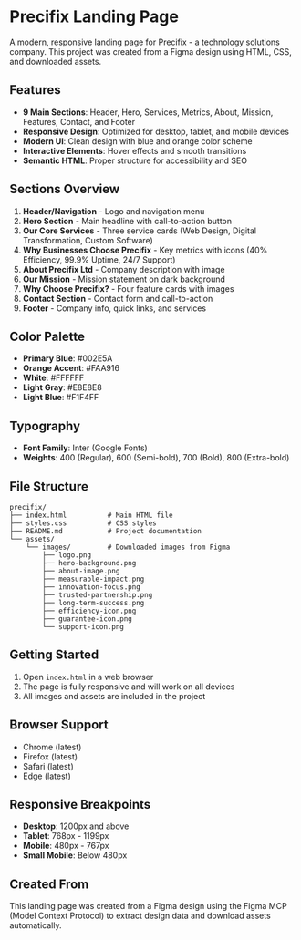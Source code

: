 # Precifix Landing Page

A modern, responsive landing page for Precifix - a technology solutions company. This project was created from a Figma design using HTML, CSS, and downloaded assets.

## Features

- **9 Main Sections**: Header, Hero, Services, Metrics, About, Mission, Features, Contact, and Footer
- **Responsive Design**: Optimized for desktop, tablet, and mobile devices
- **Modern UI**: Clean design with blue and orange color scheme
- **Interactive Elements**: Hover effects and smooth transitions
- **Semantic HTML**: Proper structure for accessibility and SEO

## Sections Overview

1. **Header/Navigation** - Logo and navigation menu
2. **Hero Section** - Main headline with call-to-action button
3. **Our Core Services** - Three service cards (Web Design, Digital Transformation, Custom Software)
4. **Why Businesses Choose Precifix** - Key metrics with icons (40% Efficiency, 99.9% Uptime, 24/7 Support)
5. **About Precifix Ltd** - Company description with image
6. **Our Mission** - Mission statement on dark background
7. **Why Choose Precifix?** - Four feature cards with images
8. **Contact Section** - Contact form and call-to-action
9. **Footer** - Company info, quick links, and services

## Color Palette

- **Primary Blue**: #002E5A
- **Orange Accent**: #FAA916
- **White**: #FFFFFF
- **Light Gray**: #E8E8E8
- **Light Blue**: #F1F4FF

## Typography

- **Font Family**: Inter (Google Fonts)
- **Weights**: 400 (Regular), 600 (Semi-bold), 700 (Bold), 800 (Extra-bold)

## File Structure

```
precifix/
├── index.html          # Main HTML file
├── styles.css          # CSS styles
├── README.md           # Project documentation
└── assets/
    └── images/         # Downloaded images from Figma
        ├── logo.png
        ├── hero-background.png
        ├── about-image.png
        ├── measurable-impact.png
        ├── innovation-focus.png
        ├── trusted-partnership.png
        ├── long-term-success.png
        ├── efficiency-icon.png
        ├── guarantee-icon.png
        └── support-icon.png
```

## Getting Started

1. Open `index.html` in a web browser
2. The page is fully responsive and will work on all devices
3. All images and assets are included in the project

## Browser Support

- Chrome (latest)
- Firefox (latest)
- Safari (latest)
- Edge (latest)

## Responsive Breakpoints

- **Desktop**: 1200px and above
- **Tablet**: 768px - 1199px
- **Mobile**: 480px - 767px
- **Small Mobile**: Below 480px

## Created From

This landing page was created from a Figma design using the Figma MCP (Model Context Protocol) to extract design data and download assets automatically.
